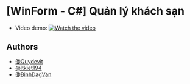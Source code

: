 
# [WinForm - C#] Quản lý khách sạn
- Video demo:
 [![Watch the video](https://i.ytimg.com/an_webp/wcKt90j8FZM/mqdefault_6s.webp?du=3000&sqp=CJOOp6wG&rs=AOn4CLB0zkiALc857r_Q5svdBnUE-FbWMw)](https://www.youtube.com/watch?v=wcKt90j8FZM)

## Authors

- [@Quydevit](https://github.com/QuyDevit/)
- [@ltkiet194](https://github.com/ltkiet194)
- [@BinhDagVan](https://github.com/BinhDagVan)
